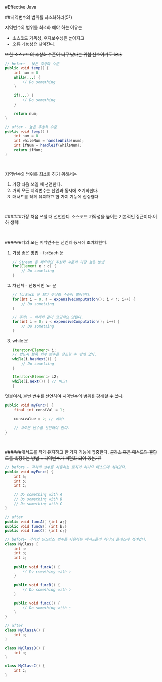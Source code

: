 #Effective Java

##지역변수의 범위를 최소화하라(57)

지역변수의 범위를 최소화 해야 하는 이유는
* 소스코드 가독성, 유지보수성은 높아지고 
* 오류 가능성은 낮아진다.

~~또한 소스코드의 추상화 수준이 너무 낮다는 위험 신호이기도 하다.~~
```java
// before - 낮은 추상화 수준
public void temp() {
	int num = 0
	while(...) {
		// Do something
	}
	
	if(...) {
		// Do something
	}
	
	return num;
}

// after - 높은 추상화 수준
public void temp() {
	int num = 0
	int whileNum = handleWhile(num);
	int ifNum = handleIf(whileNum);
	return ifNum;
}
```

<br>

지역변수의 범위를 최소화 하기 위해서는
1. 가장 처음 쓰일 때 선언한다.
2. 거의 모든 지역변수는 선언과 동시에 초기화한다.
3. 매서드를 작게 유지하고 한 가지 기능에 집중한다.

<br>

######가장 처음 쓰일 때 선언한다.
소스코드 가독성을 높이는 기본적인 접근이다.이하 생략!

<br>

######거의 모든 지역변수는 선언과 동시에 초기화한다.
1. 가장 좋은 방법 - forEach 문
	```java
	// Stream 을 제외하면 추상화 수준이 가장 높은 방법
	for(Element e : c) {
		// Do something
	}
	```
2. 차선책 - 전통적인 for 문
	```java
	// forEach 문 보다 추상화 수준이 떨어진다.
	for(int i = 0, n = expensiveComputation(); i < n; i++) {
		// Do something
	}

	// 주의! - 아래와 같이 코딩하면 안된다.
	for(int i = 0; i < expensiveComputation(); i++) {
		// Do something
	}
	```
3. while 문
	```java
	Iterator<Element> i;
	// 반드시 블록 외부 변수를 참조할 수 밖에 없다.
	while(i.hasNext()) {
		// Do something
	}

	Iterator<Element> i2;
	while(i.next()) { // 버그!	
	} 
	```

~~덧붙여서, 불변 변수를 선언하여 지역변수의 범위를 강제할 수 있다.~~
```java
public void myFunc() {
	final int constVal = 1;
	
	constValue = 2; // 에러!
	
	// 새로운 변수를 선언해야 한다.  
}
```

<br>

######매서드를 작게 유지하고 한 가지 기능에 집중한다.
~~클래스 혹은 매서드의 결합도를 측정하는 방법 = 지역변수가 파편화 되어 있는가?~~
```java
// before - 각각의 변수를 사용하는 로직이 하나의 메소드에 섞여있다.
public void myFunc() {
	int a;
	int b;
	int c;
	
	// Do something with A
	// Do something with B
	// Do something with C
}

// after
public void funcA() {int a;}
public void funcB() {int b;}
public void funcC() {int c;}
```

```java
// before- 각각의 인스턴스 변수를 사용하는 매서드들이 하나의 클래스에 섞여있다.
class MyClass {
	int a;
	int b;
	int c;
	
	public void funcA() {
		// Do something with a
	}
	
	public void funcB() {
		// Do something with b
	}
	
	public void funcC() {
		// Do something with c
	}
}

// after
class MyClassA() {
	int a;
}

class MyClassB() {
	int b;
}

class MyClassC() {
	int c;
}
```
